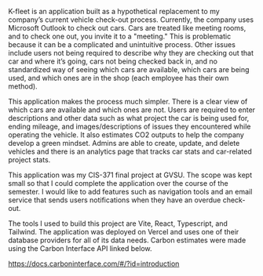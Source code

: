 K-fleet is an application built as a hypothetical replacement to my company’s current vehicle check-out process. Currently, the company uses Microsoft Outlook to check out cars. Cars are treated like meeting rooms, and to check one out, you invite it to a "meeting." This is problematic because it can be a complicated and unintuitive process. Other issues include users not being required to describe why they are checking out that car and where it’s going, cars not being checked back in, and no standardized way of seeing which cars are available, which cars are being used, and which ones are in the shop (each employee has their own method).

This application makes the process much simpler. There is a clear view of which cars are available and which ones are not. Users are required to enter descriptions and other data such as what project the car is being used for, ending mileage, and images/descriptions of issues they encountered while operating the vehicle. It also estimates CO2 outputs to help the company develop a green mindset. Admins are able to create, update, and delete vehicles and there is an analytics page that tracks car stats and car-related project stats.

This application was my CIS-371 final project at GVSU. The scope was kept small so that I could complete the application over the course of the semester. I would like to add features such as navigation tools and an email service that sends users notifications when they have an overdue check-out.

The tools I used to build this project are Vite, React, Typescript, and Tailwind. The application was deployed on Vercel and uses one of their database providers for all of its data needs. Carbon estimates were made using the Carbon Interface API linked below.

https://docs.carboninterface.com/#/?id=introduction

